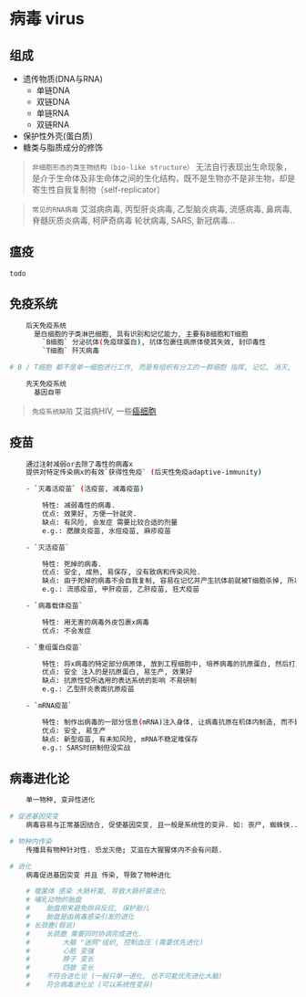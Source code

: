 # 病毒 virus

## 组成

- 遗传物质(DNA与RNA)
  - 单链DNA
  - 双链DNA
  - 单链RNA
  - 双链RNA
- 保护性外壳(蛋白质)
- 糖类与脂质成分的修饰

> `非细胞形态的类生物结构（bio-like structure）` 无法自行表现出生命现象，是介于生命体及非生命体之间的生化结构，既不是生物亦不是非生物，却是寄生性自我复制物（self-replicator）

> `常见的RNA病毒` 艾滋病病毒, 丙型肝炎病毒, 乙型脑炎病毒, 流感病毒, 鼻病毒, 脊髓灰质炎病毒, 柯萨奇病毒 轮状病毒, SARS, 新冠病毒...

## 瘟疫

    todo

## 免疫系统

```bash
    后天免疫系统 
      是白细胞的子类淋巴细胞, 具有识别和记忆能力, 主要有B细胞和T细胞
        `B细胞` 分泌抗体(免疫球蛋白), 抗体包裹住病原体使其失效, 封印毒性
        `T细胞` 歼灭病毒

# B / T细胞 都不是单一细胞进行工作, 而是有组织有分工的一群细胞 指挥, 记忆, 消灭, 封印... 其中记忆细胞最长寿

    先天免疫系统 
      基因自带
```

> `免疫系统缺陷` 艾滋病HIV, 一些[癌细胞](cancer.md)

## 疫苗

```bash
    通过注射减弱or去除了毒性的病毒x
    提供对特定传染病x的有效`获得性免疫` (后天性免疫adaptive-immunity)

    - `灭毒活疫苗` (活疫苗, 减毒疫苗)

        特性: 减弱毒性的病毒.
        优点: 效果好, 方便一针就灵.
        缺点: 有风险, 会发症 需要比较合适的剂量
        e.g.: 腮腺炎疫苗, 水痘疫苗, 麻疹疫苗

    - `灭活疫苗` 

        特性: 死掉的病毒. 
        优点: 安全, 成熟, 易保存, 没有致病和传染风险.
        缺点: 由于死掉的病毒不会自我复制, 容易在记忆并产生抗体前就被T细胞杀掉, 所以通常要打多次
        e.g.: 流感疫苗, 甲肝疫苗, 乙肝疫苗, 狂犬疫苗

    - `病毒载体疫苗`

        特性: 用无害的病毒外皮包裹x病毒
        优点: 不会发症

    - `重组蛋白疫苗`

        特性: 将x病毒的特定部分病原体, 放到工程细胞中, 培养病毒的抗原蛋白, 然后打入人体
        优点: 安全 注入的是抗原蛋白, 易生产, 效果好
        缺点: 抗原性受所选用的表达系统的影响 不易研制
        e.g.: 乙型肝炎表面抗原疫苗

    - `mRNA疫苗`

        特性: 制作出病毒的一部分信息(mRNA)注入身体, 让病毒抗原在机体内制造, 而不是在体外制造后注入体内; 新型疫苗
        优点: 安全, 易生产
        缺点: 新型疫苗, 有未知风险, mRNA不稳定难保存
        e.g.: SARS时研制但没实战

```

## 病毒进化论

```bash
    单一物种, 变异性进化

# 促进基因突变
    病毒容易与正常基因结合, 促使基因突变, 且一般是系统性的变异. 如: 丧尸, 蜘蛛侠...

# 物种内传染
    传播具有物种针对性. 恐龙灭绝; 艾滋在大猩猩体内不会有问题.

# 进化
    病毒促进基因突变 并且 传染, 导致了物种进化

    # 噬菌体 感染 大肠杆菌, 导致大肠杆菌进化
    # 哺乳动物的胎盘
    #    胎盘用来避免排异反应, 保护胎儿
    #    胎盘是由病毒感染引发的进化
    # 长颈鹿(假说)
    #    长颈鹿 需要同时协调完成进化.
    #        大脑 "迷网"组织, 控制血压 (需要优先进化)
    #        心脏 变强
    #        脖子 变长
    #        四肢 变长
    #    不符合进化论 (一般只单一进化, 也不可能优先进化大脑)
    #    符合病毒进化论 (可以系统性变异)
```